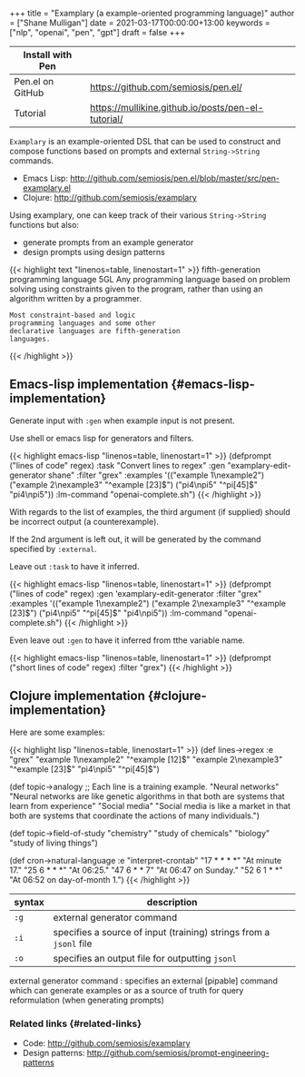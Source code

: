 +++
title = "Examplary (a example-oriented programming language)"
author = ["Shane Mulligan"]
date = 2021-03-17T00:00:00+13:00
keywords = ["nlp", "openai", "pen", "gpt"]
draft = false
+++

| Install with Pen |                                                      |
|------------------|------------------------------------------------------|
| Pen.el on GitHub | <https://github.com/semiosis/pen.el/>                |
| Tutorial         | <https://mullikine.github.io/posts/pen-el-tutorial/> |

`Examplary` is an example-oriented DSL that can be used to construct and
compose functions based on prompts and external `String->String` commands.

-   Emacs Lisp: <http://github.com/semiosis/pen.el/blob/master/src/pen-examplary.el>
-   Clojure: <http://github.com/semiosis/examplary>

Using examplary, one can keep track of their various `String->String` functions
but also:

-   generate prompts from an example generator
-   design prompts using design patterns

<!--listend-->

{{< highlight text "linenos=table, linenostart=1" >}}
fifth-generation programming language
5GL
    Any programming language based on problem
    solving using constraints given to the
    program, rather than using an algorithm
    written by a programmer.

    Most constraint-based and logic
    programming languages and some other
    declarative languages are fifth-generation
    languages.
{{< /highlight >}}


## Emacs-lisp implementation {#emacs-lisp-implementation}

Generate input with `:gen` when example input is not present.

Use shell or emacs lisp for generators and filters.

{{< highlight emacs-lisp "linenos=table, linenostart=1" >}}
(defprompt ("lines of code" regex)
  :task "Convert lines to regex"
  :gen "examplary-edit-generator shane"
  :filter "grex"
  :examples '(("example 1\nexample2")
              ("example 2\nexample3" "^example [23]$")
              ("pi4\npi5" "^pi[45]$" "pi4\npi5"))
  :lm-command "openai-complete.sh")
{{< /highlight >}}

With regards to the list of examples,
the third argument (if supplied) should be
incorrect output (a counterexample).

If the 2nd argument is left out, it will be
generated by the command specified by
`:external`.

Leave out `:task` to have it inferred.

{{< highlight emacs-lisp "linenos=table, linenostart=1" >}}
(defprompt ("lines of code" regex)
  :gen 'examplary-edit-generator
  :filter "grex"
  :examples '(("example 1\nexample2")
              ("example 2\nexample3" "^example [23]$")
              ("pi4\npi5" "^pi[45]$" "pi4\npi5"))
  :lm-command "openai-complete.sh")
{{< /highlight >}}

Even leave out `:gen` to have it inferred from
tthe variable name.

{{< highlight emacs-lisp "linenos=table, linenostart=1" >}}
(defprompt ("short lines of code" regex) :filter "grex")
{{< /highlight >}}


## Clojure implementation {#clojure-implementation}

Here are some examples:

{{< highlight lisp "linenos=table, linenostart=1" >}}
(def lines->regex
  :e "grex"
  "example 1\nexample2" "^example [12]$"
  "example 2\nexample3" "^example [23]$"
  "pi4\npi5" "^pi[45]$")

(def topic->analogy
  ;; Each line is a training example.
  "Neural networks" "Neural networks are like genetic algorithms in that both are systems that learn from experience"
  "Social media" "Social media is like a market in that both are systems that coordinate the actions of many individuals.")

(def topic->field-of-study
  "chemistry" "study of chemicals"
  "biology" "study of living things")

(def cron->natural-language
  :e "interpret-crontab"
  "17 *	* * *" "At minute 17."
  "25 6	* * *" "At 06:25."
  "47 6	* * 7" "At 06:47 on Sunday."
  "52 6	1 * *" "At 06:52 on day-of-month 1.")
{{< /highlight >}}

| syntax | description                                                        |
|--------|--------------------------------------------------------------------|
| `:g`   | external generator command                                         |
| `:i`   | specifies a source of input (training) strings from a `jsonl` file |
| `:o`   | specifies an output file for outputting `jsonl`                    |

<span class="underline">external generator command</span>
: specifies an external [pipable] command which
    can generate examples or as a source of truth
    for query reformulation (when generating
    prompts)


### Related links {#related-links}

-   Code: <http://github.com/semiosis/examplary>
-   Design patterns: <http://github.com/semiosis/prompt-engineering-patterns>